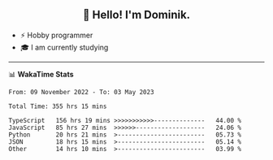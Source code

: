 <h2 align="center">👋 Hello! I'm Dominik.</h2>

- ⚡ Hobby programmer
- 🎓 I am currently studying

---
📊 **WakaTime Stats**
<!--START_SECTION:waka-->

```text
From: 09 November 2022 - To: 03 May 2023

Total Time: 355 hrs 15 mins

TypeScript   156 hrs 19 mins >>>>>>>>>>>--------------   44.00 %
JavaScript   85 hrs 27 mins  >>>>>>-------------------   24.06 %
Python       20 hrs 21 mins  >------------------------   05.73 %
JSON         18 hrs 15 mins  >------------------------   05.14 %
Other        14 hrs 10 mins  >------------------------   03.99 %
```

<!--END_SECTION:waka-->
